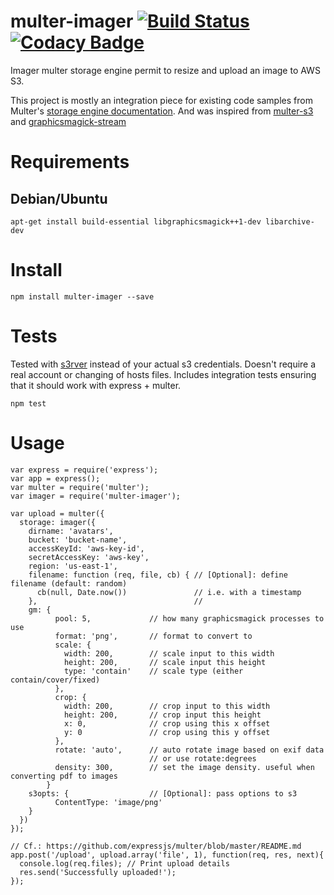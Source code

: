 # multer-imager [![Build Status](https://travis-ci.org/Alexandre-io/multer-imager.svg)](https://travis-ci.org/Alexandre-io/multer-imager) [![Codacy Badge](https://api.codacy.com/project/badge/grade/9692bba42b1d4977872ac34f068065a9)](https://www.codacy.com/app/alexandre_2/multer-imager)
Imager multer storage engine permit to resize and upload an image to AWS S3.

This project is mostly an integration piece for existing code samples from Multer's [storage engine documentation](https://github.com/expressjs/multer/blob/master/StorageEngine.md).
And was inspired from [multer-s3](https://github.com/badunk/multer-s3) and [graphicsmagick-stream](https://github.com/e-conomic/graphicsmagick-stream)

# Requirements
## Debian/Ubuntu
```
apt-get install build-essential libgraphicsmagick++1-dev libarchive-dev
```

# Install
```
npm install multer-imager --save
```

# Tests
Tested with [s3rver](https://github.com/jamhall/s3rver) instead of your actual s3 credentials.  Doesn't require a real account or changing of hosts files.  Includes integration tests ensuring that it should work with express + multer.

```
npm test
```

# Usage
```
var express = require('express');
var app = express();
var multer = require('multer');
var imager = require('multer-imager');

var upload = multer({
  storage: imager({
    dirname: 'avatars',
    bucket: 'bucket-name',
    accessKeyId: 'aws-key-id',
    secretAccessKey: 'aws-key',
    region: 'us-east-1',
    filename: function (req, file, cb) { // [Optional]: define filename (default: random)
      cb(null, Date.now())               // i.e. with a timestamp
    },                                   //
    gm: {
          pool: 5,             // how many graphicsmagick processes to use
          format: 'png',       // format to convert to
          scale: {
            width: 200,        // scale input to this width
            height: 200,       // scale input this height
            type: 'contain'    // scale type (either contain/cover/fixed)
          },
          crop: {
            width: 200,        // crop input to this width
            height: 200,       // crop input this height
            x: 0,              // crop using this x offset
            y: 0               // crop using this y offset
          },
          rotate: 'auto',      // auto rotate image based on exif data
                               // or use rotate:degrees 
          density: 300,        // set the image density. useful when converting pdf to images
        }
    s3opts: {                  // [Optional]: pass options to s3
          ContentType: 'image/png'
    }
  })
});

// Cf.: https://github.com/expressjs/multer/blob/master/README.md
app.post('/upload', upload.array('file', 1), function(req, res, next){ 
  console.log(req.files); // Print upload details
  res.send('Successfully uploaded!');
});
```
